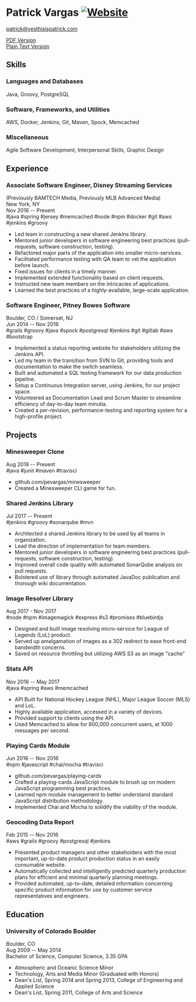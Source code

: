 
Patrick Vargas [![Website](https://img.shields.io/badge/yes-this_is_patrick-00A5C9.svg)](http://www.yesthisispatrick.com)
==============

patrick@yesthisispatrick.com

[PDF Version](/vargas-resume-spring-2018.pdf)  
[Plain Text Version](/README.md)

Skills
------

### Languages and Databases ###
Java, Groovy, PostgreSQL

### Software, Frameworks, and Utilities ###
AWS, Docker, Jenkins, Git, Maven, Spock, Memcached

### Miscellaneous ###
Agile Software Development, Interpersonal Skills, Graphic Design

Experience
----------

### Associate Software Engineer, Disney Streaming Services ###
(Previously BAMTECH Media, Previously MLB Advanced Media)  
New York, NY  
Nov 2016 -- Present  
#java #spring #jersey #memcached #node #npm #docker #git #aws #jenkins #groovy
*   Led team in constructing a new shared Jenkins library.
*   Mentored junior developers in software engineering best practices (pull-requests, software construction, testing).
*   Refactored major parts of the application into smaller micro-services.
*   Facilitated performance testing with QA team to vet the application before launch.
*   Fixed issues for clients in a timely manner.
*   Implemented extended functionality based on client requests.
*   Instructed new team members on the intricacies of applications.
*   Learned the best practices of a highly-available, large-scale application.

### Software Engineer, Pitney Bowes Software ###
Boulder, CO / Somerset, NJ  
Jun 2014 -- Nov 2016  
#grails #groovy #java #spock #postgresql #jenkins #git #gitlab #aws #bootstrap
*   Implemented a status reporting website for stakeholders utilizing the Jenkins API.
*   Led my team in the transition from SVN to Git, providing tools and documentation to make the switch seamless.
*   Built and automated a SQL testing framework for our data production pipeline.
*   Setup a Continuous Integration server, using Jenkins, for our project space.
*   Volunteered as Documentation Lead and Scrum Master to streamline efficiency of day-to-day team minutia.
*   Created a per-revision, performance-testing and reporting system for a high-profile project.

Projects
--------

### Minesweeper Clone ###  
Aug 2018 -- Present  
#java #junit #maven #travisci 
*   github.com/pevargas/minesweeper
*   Created a Minesweeper CLI game for fun.

### Shared Jenkins Library ###  
Jul 2017 -- Present  
#jenkins #groovy #sonarqube #mvn  
*   Architected a shared Jenkins library to be used by all teams in organization.
*   Lead the direction of implementation for team members.
*   Mentored junior developers in software engineering best practices (pull-requests, software construction, testing).
*   Improved overall code quality with automated SonarQube analysis on pull requests. 
*   Bolstered use of library through automated JavaDoc publication and thorough wiki documentation.

### Image Resolver Library ###  
Aug 2017 - Nov 2017  
#node #npm #imagemagick #express #s3 #promises #bluebirdjs  
*   Designed and built image resolving micro-service for League of Legends (LoL) product.
*   Served up amalgamation of images as a 302 redirect to ease front-end bandwidth concerns.
*   Saved on resource throttling but utilizing AWS S3 as an image "cache"

### Stats API ###  
Nov 2016 -- May 2017  
#java #spring #aws #memcached  
*   API Built for National Hockey League (NHL), Major League Soccer (MLS) and LoL.
*   Highly available application, accessed in a variety of devices.
*   Provided support to clients using the API.
*   Used Memcached to allow for 800,000 concurrent users, at 1000 messages per second.

### Playing Cards Module ###  
Jun 2016 -- Nov 2016  
#npm #javascript #chai/mocha #travisci  
*   github.com/pevargas/playing-cards
*   Crafted a playing-cards JavaScript module to brush up on modern JavaScript programming best practices.
*   Learned npm module management to better understand standard JavaScript distribution methodology.
*   Implemented Chai and Mocha to solidify the viability of the module.

### Geocoding Data Report ###
Feb 2015 -- Nov 2016  
#aws #grails #groovy #postgresql #jenkins
*   Presented product managers and other stakeholders with the most important, up-to-date product production status in an easily consumable website.
*   Automatically collected and intelligently predicted quarterly production plans for efficient and minimal quarterly planning meetings.
*   Provided automated, up-to-date, detailed information concerning specific product information for use by customer service representatives and engineers.

Education
---------

### University of Colorado Boulder ###
Boulder, CO  
Aug 2009 -- May 2014  
Bachelor of Science, Computer Science, 3.35 GPA
*   Atmospheric and Oceanic Science Minor
*   Technology, Arts and Media Minor (Graduated with Honors)
*   Dean's List, Spring 2014 and Spring 2013, College of Engineering and Applied Science
*   Dean's List, Spring 2011, College of Arts and Science
